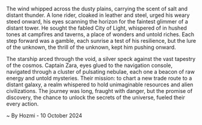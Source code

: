 
The wind whipped across the dusty plains, carrying the scent of salt and distant thunder.  A lone rider, cloaked in leather and steel, urged his weary steed onward, his eyes scanning the horizon for the faintest glimmer of a distant tower.  He sought the fabled City of Light, whispered of in hushed tones at campfires and taverns, a place of wonders and untold riches.  Each step forward was a gamble, each sunrise a test of his resilience, but the lure of the unknown, the thrill of the unknown, kept him pushing onward.

The starship arced through the void, a silver speck against the vast tapestry of the cosmos.  Captain Zara, eyes glued to the navigation console, navigated through a cluster of pulsating nebulae, each one a beacon of raw energy and untold mysteries.  Their mission: to chart a new trade route to a distant galaxy, a realm whispered to hold unimaginable resources and alien civilizations.  The journey was long, fraught with danger, but the promise of discovery, the chance to unlock the secrets of the universe, fueled their every action. 

~ By Hozmi - 10 October 2024

